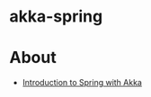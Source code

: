 # akka-spring

# About

- [Introduction to Spring with Akka](http://www.baeldung.com/akka-with-spring)
